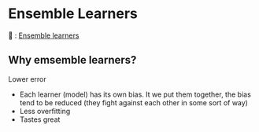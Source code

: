 # Ensemble Learners

🎥 : [Ensemble learners](http://https://www.youtube.com/watch?v=Un9zObFjBH0&list=WL&index=344&t=0s)

## Why emsemble learners?

Lower error
- Each learner (model) has its own bias. It we put them together, the bias tend to be reduced (they fight against each other in some sort of way)
- Less overfitting
- Tastes great